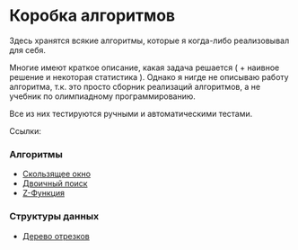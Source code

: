# Коробка алгоритмов
Здесь хранятся всякие алгоритмы, которые я когда-либо реализовывал для себя.

Многие имеют краткое описание, какая задача решается ( + наивное решение и некоторая статистика ). Однако я нигде не описываю работу алгоритма, т.к. это просто сборник реализаций алгоритмов, а не учебник по олимпиадному программированию.

Все из них тестируются ручными и автоматическими тестами.

Ссылки:

### Алгоритмы
- [Скользящее окно](sliding%20window/sliding-window.md)
- [Двоичный поиск](binsearch/binsearch.md)
- [Z-Функция](strings/zfunc/zfunc.md)

### Структуры данных
- [Дерево отрезков](segtree/segtree.md)